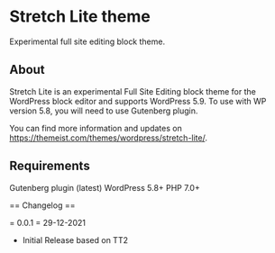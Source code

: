 # Stretch Lite theme
Experimental full site editing block theme.

## About
Stretch Lite is an experimental Full Site Editing block theme for the WordPress block editor and supports WordPress 5.9. To use with WP version 5.8, you will need to use Gutenberg plugin. 

You can find more information and updates on https://themeist.com/themes/wordpress/stretch-lite/.


## Requirements
Gutenberg plugin (latest)
WordPress 5.8+
PHP 7.0+

== Changelog ==

= 0.0.1 =
29-12-2021
* Initial Release based on TT2